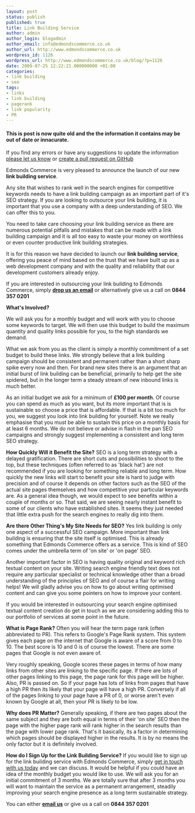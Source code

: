 ```yaml
---
layout: post
status: publish
published: true
title: Link Building Service
author: admin
author_login: blogadmin
author_email: info@edmondscommerce.co.uk
author_url: http://www.edmondscommerce.co.uk
wordpress_id: 1126
wordpress_url: http://www.edmondscommerce.co.uk/blog/?p=1126
date: 2009-07-25 12:22:21.000000000 +01:00
categories:
- link building
- seo
tags:
- links
- link building
- pagerank
- link popularity
- PR
---
```

<div class="oldpost"><h4>This is post is now quite old and the the information it contains may be out of date or innacurate.</h4>
<p>
If you find any errors or have any suggestions to update the information <a href="http://edmondscommerce.github.io/contact-us/index.html">please let us know</a>
or <a href="https://github.com/edmondscommerce/edmondscommerce.github.io">create a pull request on GitHub</a>
</p>
</div>
Edmonds Commerce is very pleased to announce the launch of our new <b>link building service</b>.

Any site that wishes to rank well in the search engines for competitive keywords needs to have a link building campaign as an important part of it's SEO strategy. If you are looking to outsource your link building, it is important that you use a company with a deep understanding of SEO. We can offer this to you.

You need to take care choosing your link building service as there are numerous potential pitfalls and mistakes that can be made with a link building campaign and it is all too easy to waste your money on worthless or even counter productive link building strategies. 

It is for this reason we have decided to launch our <b>link building service</b>, offering you peace of mind based on the trust that we have built up as a web development company and with the quality and reliability that our development customers already enjoy.

If you are interested in outsourcing your link building to Edmonds Commerce, simply <a href="http://www.edmondscommerce.co.uk/contact-about-link-building-service.html"><b>drop us an email</b></a> or alternatively give us a call on <b>0844 357 0201</b>

<b>What's Involved?</b>

We will ask you for a monthly budget and will work with you to choose some keywords to target. We will then use this budget to build the maximum quantity and quality links possible for you, to the high standards we demand.

What we ask from you as the client is simply a monthly commitment of a set budget to build these links. We strongly believe that a link building campaign should be consistent and permanent rather than a short sharp spike every now and then. For brand new sites there is an argument that an initial burst of link building can be beneficial, primarily to help get the site spidered, but in the longer term a steady stream of new inbound links is much better.

As an initial budget we ask for a minimum of <strong>£100 per month</strong>. Of course you can spend as much as you want, but its more important that is is sustainable so choose a price that is affordable. If that is a bit too much for you, we suggest you look into link building for yourself. Note we really emphasise that you must be able to sustain this price on a monthly basis for at least 6 months. We do not believe or advise in flash in the pan SEO campaigns and strongly suggest implementing a consistent and long term SEO strategy.


<b>How Quickly Will it Benefit the Site?</b>
SEO is a long term strategy with a delayed gratification. There are short cuts and possibilities to shoot to the top, but these techniques (often referred to as 'black hat') are not recommended if you are looking for something reliable and long term. How quickly the new links will start to benefit your site is hard to judge with precision and of course it depends on other factors such as the SEO of the actual site pages themselves and how competitive your particular keywords are. As a general idea though, we would expect to see benefits within a couple of months or so. That said, we are seeing nearly instant benefit to some of our clients who have established sites. It seems they just needed that little extra push for the search engines to really dig into them.

<b>Are there Other Thing's My Site Needs for SEO?</b>
Yes link building is only one aspect of a successful SEO campaign. More important than link building is ensuring that the site itself is optimised. This is already something that Edmonds Commerce offers as a service. This is kind of SEO comes under the umbrella term of 'on site' or 'on page' SEO.

Another important factor in SEO is having quality original and keyword rich textual content on your site. Writing search engine friendly text does not require any particular specialist or technical knowledge other than a broad understanding of the principles of SEO and of course a flair for writing helps! We will gladly advise you on how to go about writing optimised content and can give you some pointers on how to improve your content.

If you would be interested in outsourcing your search engine optimised textual content creation do get in touch as we are considering adding this to our portfolio of services at some point in the future.

<b>What is Page Rank?</b>
Often you will hear the term page rank (often abbreviated to PR). This refers to Google's Page Rank system. This system gives each page on the internet that Google is aware of a score from 0 to 10. The best score is 10 and 0 is of course the lowest. There are some pages that Google is not even aware of.

Very roughly speaking, Google scores these pages in terms of how many links from other sites are linking to the specific page. If there are lots of other pages linking to this page, the page rank for this page will be higher. Also, PR is passed on. So if your page has lots of links from pages that have a high PR then its likely that your page will have a high PR. Conversely if all of the pages linking to your page have a PR of 0, or worse aren't even known by Google at all, then your PR is likely to be low.

<b>Why does PR Matter?</b>
Generally speaking, if there are two pages about the same subject and they are both equal in terms of their 'on site' SEO then the page with the higher page rank will rank higher in the search results than the page with lower page rank. That's it basically, its a factor in determining which pages should be displayed higher in the results. It is by no means the only factor but it is definitely involved.


<b>How do I Sign Up for the Link Building Service?</b>
If you would like to sign up for the link building service with Edmonds Commerce, simply <a href="http://www.edmondscommerce.co.uk/contact-about-link-building-service.html">get in touch with us today</a> and we can discuss. It would be helpful if you could have an idea of the monthly budget you would like to use. We will ask you for an initial commitment of 3 months. We are totally sure that after 3 months you will want to maintain the service as a permanent arrangement, steadily improving your search engine presence as a long term sustainable strategy.

You can either <a href="http://www.edmondscommerce.co.uk/contact-about-link-building-service.html"><b>email us</b></a> or give us a call on <b>0844 357 0201</b>


